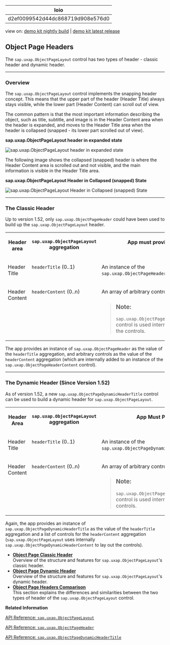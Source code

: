 <!-- loiod2ef0099542d44dc868719d908e576d0 -->

| loio |
| -----|
| d2ef0099542d44dc868719d908e576d0 |

<div id="loio">

view on: [demo kit nightly build](https://sdk.openui5.org/nightly/#/topic/d2ef0099542d44dc868719d908e576d0) | [demo kit latest release](https://sdk.openui5.org/topic/d2ef0099542d44dc868719d908e576d0)</div>

## Object Page Headers

The `sap.uxap.ObjectPageLayout` control has two types of header - classic header and dynamic header.

***

<a name="loiod2ef0099542d44dc868719d908e576d0__section_qj3_tpk_sbb"/>

### Overview

The `sap.uxap.ObjectPageLayout` control implements the snapping header concept. This means that the upper part of the header \(Header Title\) always stays visible, while the lower part \(Header Content\) can scroll out of view.

The common pattern is that the most important information describing the object, such as title, subtitle, and image is in the Header Content area when the header is expanded, and moves to the Header Title area when the header is collapsed \(snapped - its lower part scrolled out of view\).

  
  
**sap.uxap.ObjectPageLayout header in expanded state**

![](images/loio329ff57b73e54ddca241e9ff693cd6c8_HiRes.png "sap.uxap.ObjectPageLayout header in expanded state")

The following image shows the collapsed \(snapped\) header is where the Header Content area is scrolled out and not visible, and the main information is visible in the Header Title area.

  
  
**sap.uxap.ObjectPageLayout Header in Collapsed \(snapped\) State**

![](images/loiof4ec6baca13b4bd993715464cbf4461f_HiRes.png "sap.uxap.ObjectPageLayout Header in Collapsed (snapped)
					State")

***

<a name="loiod2ef0099542d44dc868719d908e576d0__section_chx_wpk_sbb"/>

### The Classic Header

Up to version 1.52, only `sap.uxap.ObjectPageHeader` could have been used to build up the `sap.uxap.ObjectPageLayout` header.


<table>
<tr>
<th valign="top">

Header area

</th>
<th valign="top">

`sap.uxap.ObjectPageLayout` aggregation

</th>
<th valign="top">

App must provide:

</th>
</tr>
<tr>
<td valign="top">

Header Title

</td>
<td valign="top">

`headerTitle` \(0..1\)

</td>
<td valign="top">

An instance of the `sap.uxap.ObjectPageHeader` control

</td>
</tr>
<tr>
<td valign="top">

Header Content

</td>
<td valign="top">

`headerContent` \(0..n\)

</td>
<td valign="top">

An array of arbitrary controls.

> ### Note:  
> `sap.uxap.ObjectPageHeaderContent` control is used internally to display the controls.



</td>
</tr>
</table>

The app provides an instance of `sap.uxap.ObjectPageHeader` as the value of the `headerTitle` aggregation, and arbitrary controls as the value of the `headerContent` aggregation \(which are internally added to an instance of the `sap.uxap.ObjectPageHeaderContent` control\).

***

<a name="loiod2ef0099542d44dc868719d908e576d0__section_sxg_s5k_sbb"/>

### The Dynamic Header \(Since Version 1.52\)

As of version 1.52, a new `sap.uxap.ObjectPageDynamicHeaderTitle` control can be used to build a dynamic header for `sap.uxap.ObjectPageLayout`.


<table>
<tr>
<th valign="top">

Header Area

</th>
<th valign="top">

`sap.uxap.ObjectPageLayout` aggregation

</th>
<th valign="top">

App Must Provide:

</th>
</tr>
<tr>
<td valign="top">

Header Title

</td>
<td valign="top">

`headerTitle` \(0..1\)

</td>
<td valign="top">

An instance of the `sap.uxap.ObjectPageDynamicHeaderTitle` control

</td>
</tr>
<tr>
<td valign="top">

Header Content

</td>
<td valign="top">

`headerContent` \(0..n\)

</td>
<td valign="top">

An array of arbitrary controls.

> ### Note:  
> `sap.uxap.ObjectPageDynamicHeaderContent` control is used internally to display the controls.



</td>
</tr>
</table>

Again, the app provides an instance of `sap.uxap.ObjectPageDynamicHeaderTitle` as the value of the `headerTitle` aggregation and a list of controls for the `headerContent` aggregation \(`sap.uxap.ObjectPageLayout` uses internally `sap.uxap.ObjectPageDynamicHeaderContent` to lay out the controls\).

-   **[Object Page Classic Header](Object_Page_Classic_Header_0fecbce.md "Overview of the structure and features for
		sap.uxap.ObjectPageLayout's classic header.")**  
Overview of the structure and features for `sap.uxap.ObjectPageLayout`'s classic header.
-   **[Object Page Dynamic Header](Object_Page_Dynamic_Header_6e340c1.md "Overview of the structure and features for
		sap.uxap.ObjectPageLayout's dynamic header.")**  
Overview of the structure and features for `sap.uxap.ObjectPageLayout`'s dynamic header.
-   **[Object Page Headers Comparison](Object_Page_Headers_Comparison_9c9d94f.md "This section explains the differences and similarities between the two types of
		header of the sap.uxap.ObjectPageLayout control.")**  
This section explains the differences and similarities between the two types of header of the `sap.uxap.ObjectPageLayout` control.

**Related Information**  


[API Reference: `sap.uxap.ObjectPageLayout`](https://sdk.openui5.org/api/sap.uxap.ObjectPageLayout)

[API Reference: `sap.uxap.ObjectPageHeader`](https://sdk.openui5.org/api/sap.uxap.sap.uxap.ObjectPageHeader)

[API Reference: `sap.uxap.ObjectPageDynamicHeaderTitle`](https://sdk.openui5.org/api/sap.uxap.ObjectPageDynamicHeaderTitle)

